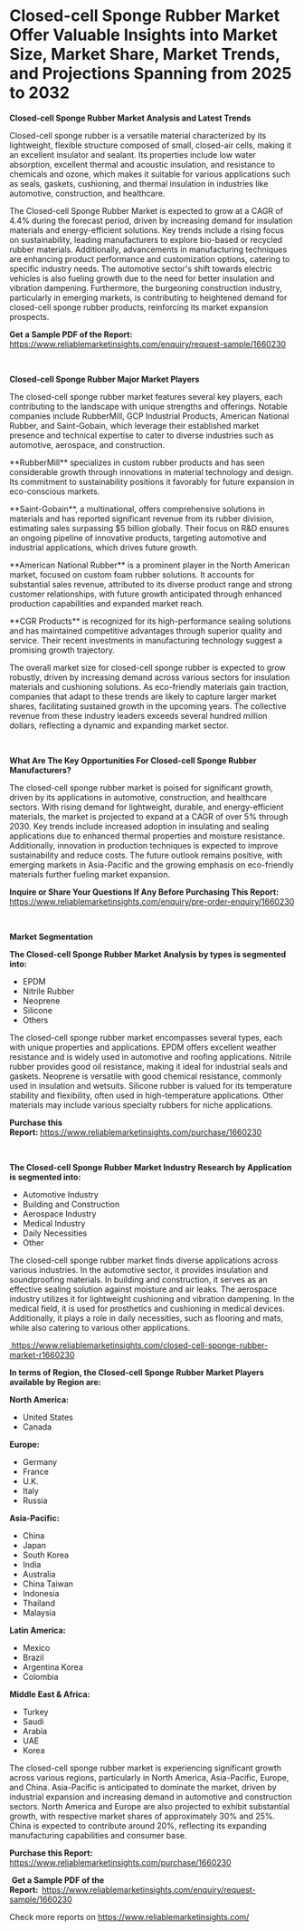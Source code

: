 <p><h1>Closed-cell Sponge Rubber Market Offer Valuable Insights into Market Size, Market Share, Market Trends, and Projections Spanning from 2025 to 2032</h1></p><p><strong>Closed-cell Sponge Rubber Market Analysis and Latest Trends</strong></p>
<p><p>Closed-cell sponge rubber is a versatile material characterized by its lightweight, flexible structure composed of small, closed-air cells, making it an excellent insulator and sealant. Its properties include low water absorption, excellent thermal and acoustic insulation, and resistance to chemicals and ozone, which makes it suitable for various applications such as seals, gaskets, cushioning, and thermal insulation in industries like automotive, construction, and healthcare.</p><p>The Closed-cell Sponge Rubber Market is expected to grow at a CAGR of 4.4% during the forecast period, driven by increasing demand for insulation materials and energy-efficient solutions. Key trends include a rising focus on sustainability, leading manufacturers to explore bio-based or recycled rubber materials. Additionally, advancements in manufacturing techniques are enhancing product performance and customization options, catering to specific industry needs. The automotive sector's shift towards electric vehicles is also fueling growth due to the need for better insulation and vibration dampening. Furthermore, the burgeoning construction industry, particularly in emerging markets, is contributing to heightened demand for closed-cell sponge rubber products, reinforcing its market expansion prospects.</p></p>
<p><strong>Get a Sample PDF of the Report:&nbsp;</strong> <a href="https://www.reliablemarketinsights.com/enquiry/request-sample/1660230?utm_campaign=2951&utm_medium=2&utm_source=Github&utm_content=ia&utm_term=29032025&utm_id=closed-cell-sponge-rubber">https://www.reliablemarketinsights.com/enquiry/request-sample/1660230</a></p>
<p>&nbsp;</p>
<p><strong>Closed-cell Sponge Rubber Major Market Players</strong></p>
<p><p>The closed-cell sponge rubber market features several key players, each contributing to the landscape with unique strengths and offerings. Notable companies include RubberMill, GCP Industrial Products, American National Rubber, and Saint-Gobain, which leverage their established market presence and technical expertise to cater to diverse industries such as automotive, aerospace, and construction.</p><p>**RubberMill** specializes in custom rubber products and has seen considerable growth through innovations in material technology and design. Its commitment to sustainability positions it favorably for future expansion in eco-conscious markets.</p><p>**Saint-Gobain**, a multinational, offers comprehensive solutions in materials and has reported significant revenue from its rubber division, estimating sales surpassing $5 billion globally. Their focus on R&D ensures an ongoing pipeline of innovative products, targeting automotive and industrial applications, which drives future growth.</p><p>**American National Rubber** is a prominent player in the North American market, focused on custom foam rubber solutions. It accounts for substantial sales revenue, attributed to its diverse product range and strong customer relationships, with future growth anticipated through enhanced production capabilities and expanded market reach.</p><p>**CGR Products** is recognized for its high-performance sealing solutions and has maintained competitive advantages through superior quality and service. Their recent investments in manufacturing technology suggest a promising growth trajectory.</p><p>The overall market size for closed-cell sponge rubber is expected to grow robustly, driven by increasing demand across various sectors for insulation materials and cushioning solutions. As eco-friendly materials gain traction, companies that adapt to these trends are likely to capture larger market shares, facilitating sustained growth in the upcoming years. The collective revenue from these industry leaders exceeds several hundred million dollars, reflecting a dynamic and expanding market sector.</p></p>
<p>&nbsp;</p>
<p><strong>What Are The Key Opportunities For Closed-cell Sponge Rubber Manufacturers?</strong></p>
<p><p>The closed-cell sponge rubber market is poised for significant growth, driven by its applications in automotive, construction, and healthcare sectors. With rising demand for lightweight, durable, and energy-efficient materials, the market is projected to expand at a CAGR of over 5% through 2030. Key trends include increased adoption in insulating and sealing applications due to enhanced thermal properties and moisture resistance. Additionally, innovation in production techniques is expected to improve sustainability and reduce costs. The future outlook remains positive, with emerging markets in Asia-Pacific and the growing emphasis on eco-friendly materials further fueling market expansion.</p></p>
<p><strong>Inquire or Share Your Questions If Any Before Purchasing This Report:</strong> <a href="https://www.reliablemarketinsights.com/enquiry/pre-order-enquiry/1660230?utm_campaign=2951&utm_medium=2&utm_source=Github&utm_content=ia&utm_term=29032025&utm_id=closed-cell-sponge-rubber">https://www.reliablemarketinsights.com/enquiry/pre-order-enquiry/1660230</a></p>
<p>&nbsp;</p>
<p><strong>Market Segmentation</strong></p>
<p><strong>The Closed-cell Sponge Rubber Market Analysis by types is segmented into:</strong></p>
<p><ul><li>EPDM</li><li>Nitrile Rubber</li><li>Neoprene</li><li>Silicone</li><li>Others</li></ul></p>
<p><p>The closed-cell sponge rubber market encompasses several types, each with unique properties and applications. EPDM offers excellent weather resistance and is widely used in automotive and roofing applications. Nitrile rubber provides good oil resistance, making it ideal for industrial seals and gaskets. Neoprene is versatile with good chemical resistance, commonly used in insulation and wetsuits. Silicone rubber is valued for its temperature stability and flexibility, often used in high-temperature applications. Other materials may include various specialty rubbers for niche applications.</p></p>
<p><strong>Purchase this Report:&nbsp;</strong><a href="https://www.reliablemarketinsights.com/purchase/1660230?utm_campaign=2951&utm_medium=2&utm_source=Github&utm_content=ia&utm_term=29032025&utm_id=closed-cell-sponge-rubber">https://www.reliablemarketinsights.com/purchase/1660230</a></p>
<p>&nbsp;</p>
<p><strong>The Closed-cell Sponge Rubber Market Industry Research by Application is segmented into:</strong></p>
<p><ul><li>Automotive Industry</li><li>Building and Construction</li><li>Aerospace Industry</li><li>Medical Industry</li><li>Daily Necessities</li><li>Other</li></ul></p>
<p><p>The closed-cell sponge rubber market finds diverse applications across various industries. In the automotive sector, it provides insulation and soundproofing materials. In building and construction, it serves as an effective sealing solution against moisture and air leaks. The aerospace industry utilizes it for lightweight cushioning and vibration dampening. In the medical field, it is used for prosthetics and cushioning in medical devices. Additionally, it plays a role in daily necessities, such as flooring and mats, while also catering to various other applications.</p></p>
<p><a href="https://www.reliablemarketinsights.com/closed-cell-sponge-rubber-market-r1660230?utm_campaign=2951&utm_medium=2&utm_source=Github&utm_content=ia&utm_term=29032025&utm_id=closed-cell-sponge-rubber">&nbsp;https://www.reliablemarketinsights.com/closed-cell-sponge-rubber-market-r1660230</a></p>
<p><strong>In terms of Region, the Closed-cell Sponge Rubber Market Players available by Region are:</strong></p>
<p>
    <p> <strong> North America: </strong>
        <ul>
            <li>United States</li>
            <li>Canada</li>
        </ul>
        </p> 
    <p> <strong> Europe: </strong>
        <ul>
            <li>Germany</li>
            <li>France</li>
            <li>U.K.</li>
            <li>Italy</li>
            <li>Russia</li>
        </ul>
        </p> 
    <p> <strong> Asia-Pacific: </strong>
        <ul>
            <li>China</li>
            <li>Japan</li>
            <li>South Korea</li>
            <li>India</li>
            <li>Australia</li>
            <li>China Taiwan</li>
            <li>Indonesia</li>
            <li>Thailand</li>
            <li>Malaysia</li>
        </ul>
        </p> 
    <p> <strong> Latin America: </strong>
        <ul>
            <li>Mexico</li>
            <li>Brazil</li>
            <li>Argentina Korea</li>
            <li>Colombia</li>
        </ul>
        </p> 
    <p> <strong> Middle East & Africa: </strong>
        <ul>
            <li>Turkey</li>
            <li>Saudi</li>
            <li>Arabia</li>
            <li>UAE</li>
            <li>Korea</li>
        </ul>
    </p>
    </p>
<p><p>The closed-cell sponge rubber market is experiencing significant growth across various regions, particularly in North America, Asia-Pacific, Europe, and China. Asia-Pacific is anticipated to dominate the market, driven by industrial expansion and increasing demand in automotive and construction sectors. North America and Europe are also projected to exhibit substantial growth, with respective market shares of approximately 30% and 25%. China is expected to contribute around 20%, reflecting its expanding manufacturing capabilities and consumer base.</p></p>
<p><strong>Purchase this Report: </strong><a href="https://www.reliablemarketinsights.com/purchase/1660230?utm_campaign=2951&utm_medium=2&utm_source=Github&utm_content=ia&utm_term=29032025&utm_id=closed-cell-sponge-rubber">https://www.reliablemarketinsights.com/purchase/1660230</a></p>
<p>&nbsp;<strong>Get a Sample PDF of the Report:&nbsp;&nbsp;</strong><a href="https://www.reliablemarketinsights.com/enquiry/request-sample/1660230?utm_campaign=2951&utm_medium=2&utm_source=Github&utm_content=ia&utm_term=29032025&utm_id=closed-cell-sponge-rubber">https://www.reliablemarketinsights.com/enquiry/request-sample/1660230</a></p>
<p><strong></strong></p>
<p>Check more reports on <a href="https://www.reliablemarketinsights.com/?utm_campaign=2951&utm_medium=2&utm_source=Github&utm_content=ia&utm_term=29032025&utm_id=closed-cell-sponge-rubber">https://www.reliablemarketinsights.com/</a></p>